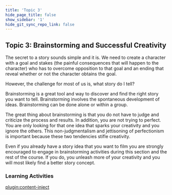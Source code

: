 ```yaml
---
title: 'Topic 3'
hide_page_title: false
show_sidebar: '1'
hide_git_sync_repo_link: false
---
```


## Topic 3: Brainstorming and Successful Creativity

The secret to a story sounds simple and it is. We need to create a character with a goal and stakes (the painful consequences that will happen to the character) who has to overcome opposition to that goal and an ending that reveal whether or not the character obtains the goal.

However, the challenge for most of us is, what story do I tell?

Brainstorming is a great tool and way to discover and find the right story you want to tell. Brainstorming involves the spontaneous development of ideas. Brainstorming can be done alone or within a group.

The great thing about brainstorming is that you do not have to judge and criticize the process and results. In addition, you are not trying to perfect. You are only looking for that one idea that sparks your creativity and you ignore the others. This non-judgmentalism and jettisoning of perfectionism is important because these two tendencies stifle creativity.

Even if you already have a story idea that you want to film you are strongly encouraged to engage in brainstorming activities during this section and the rest of the course. If you do, you unleash more of your creativity and you will most likely find a better story concept.


### Learning Activities
[plugin:content-inject](../_6-3)
